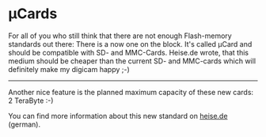 # µCards

For all of you who still think that there are not enough Flash-memory standards out there: There is a now one on the block. It's called µCard and should be compatible with SD- and MMC-Cards. Heise.de wrote, that this medium should be cheaper than the current SD- and MMC-cards which will definitely make my digicam happy ;-)

-------------------------------



Another nice feature is the planned maximum capacity of these new cards: 2 TeraByte :-)



You can find more information about this new standard on <a href="http://www.heise.de/newsticker/meldung/55612">heise.de</a> (german).